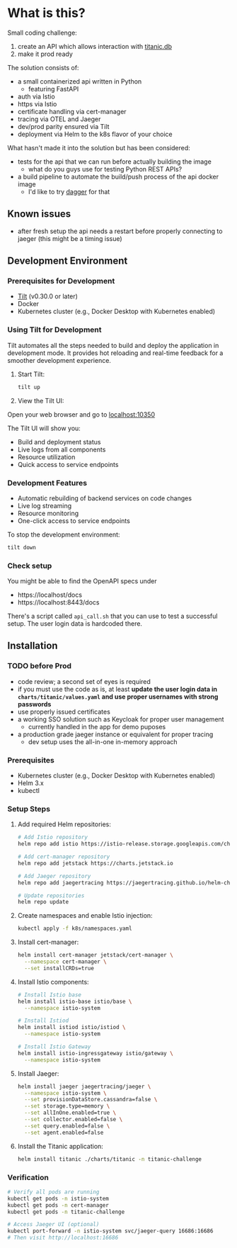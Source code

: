 # What is this?

Small coding challenge:

1. create an API which allows interaction with [titanic.db](https://github.com/davidjamesknight/SQLite_databases_for_learning_data_science/blob/main/titanic.db)
1. make it prod ready

The solution consists of:

- a small containerized api written in Python
  - featuring FastAPI
- auth via Istio
- https via Istio
- certificate handling via cert-manager
- tracing via OTEL and Jaeger
- dev/prod parity ensured via Tilt
- deployment via Helm to the k8s flavor of your choice

What hasn't made it into the solution but has been considered:

- tests for the api that we can run before actually building the image
  - what do you guys use for testing Python REST APIs?
- a build pipeline to automate the build/push process of the api docker image
  - I'd like to try [dagger](https://dagger.io/) for that

## Known issues

- after fresh setup the api needs a restart before properly connecting to jaeger (this might be a timing issue)

## Development Environment

### Prerequisites for Development

- [Tilt](https://tilt.dev/) (v0.30.0 or later)
- Docker
- Kubernetes cluster (e.g., Docker Desktop with Kubernetes enabled)

### Using Tilt for Development

Tilt automates all the steps needed to build and deploy the application in development mode. It provides hot reloading and real-time feedback for a smoother development experience.

1. Start Tilt:

   ```bash
   tilt up
   ```

2. View the Tilt UI:

Open your web browser and go to [localhost:10350](http://localhost:10350/)

The Tilt UI will show you:

- Build and deployment status
- Live logs from all components
- Resource utilization
- Quick access to service endpoints

### Development Features

- Automatic rebuilding of backend services on code changes
- Live log streaming
- Resource monitoring
- One-click access to service endpoints

To stop the development environment:

```bash
tilt down
```

### Check setup

You might be able to find the OpenAPI specs under

- https://localhost/docs
- https://localhost:8443/docs

There's a script called `api_call.sh` that you can use to test a successful setup. The user login data is hardcoded there.

## Installation

### TODO before Prod

- code review; a second set of eyes is required
- if you must use the code as is, at least **update the user login data in `charts/titanic/values.yaml` and use proper usernames with strong passwords**
- use properly issued certificates
- a working SSO solution such as Keycloak for proper user management
  - currently handled in the app for demo puposes
- a production grade jaeger instance or equivalent for proper tracing
  - dev setup uses the all-in-one in-memory approach

### Prerequisites

- Kubernetes cluster (e.g., Docker Desktop with Kubernetes enabled)
- Helm 3.x
- kubectl

### Setup Steps

1. Add required Helm repositories:

   ```bash
   # Add Istio repository
   helm repo add istio https://istio-release.storage.googleapis.com/charts
   
   # Add cert-manager repository
   helm repo add jetstack https://charts.jetstack.io
   
   # Add Jaeger repository
   helm repo add jaegertracing https://jaegertracing.github.io/helm-charts
   
   # Update repositories
   helm repo update
   ```

2. Create namespaces and enable Istio injection:

   ```bash
   kubectl apply -f k8s/namespaces.yaml
   ```

3. Install cert-manager:

   ```bash
   helm install cert-manager jetstack/cert-manager \
     --namespace cert-manager \
     --set installCRDs=true
   ```

4. Install Istio components:

   ```bash
   # Install Istio base
   helm install istio-base istio/base \
     --namespace istio-system

   # Install Istiod
   helm install istiod istio/istiod \
     --namespace istio-system

   # Install Istio Gateway
   helm install istio-ingressgateway istio/gateway \
     --namespace istio-system
   ```

5. Install Jaeger:

   ```bash
   helm install jaeger jaegertracing/jaeger \
     --namespace istio-system \
     --set provisionDataStore.cassandra=false \
     --set storage.type=memory \
     --set allInOne.enabled=true \
     --set collector.enabled=false \
     --set query.enabled=false \
     --set agent.enabled=false
   ```

6. Install the Titanic application:

   ```bash
   helm install titanic ./charts/titanic -n titanic-challenge
   ```

### Verification

```bash
# Verify all pods are running
kubectl get pods -n istio-system
kubectl get pods -n cert-manager
kubectl get pods -n titanic-challenge

# Access Jaeger UI (optional)
kubectl port-forward -n istio-system svc/jaeger-query 16686:16686
# Then visit http://localhost:16686
```
